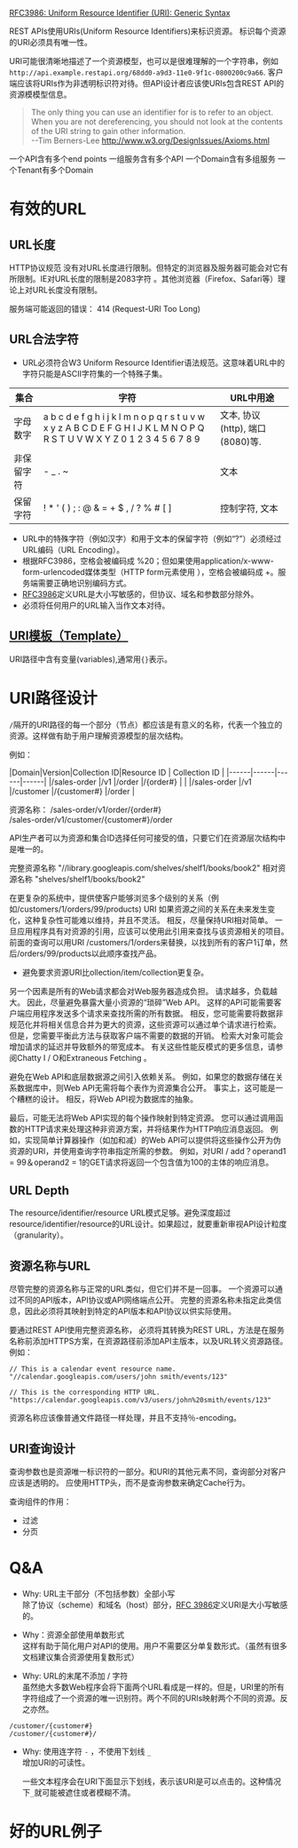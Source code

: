  [RFC3986: Uniform Resource Identifier (URI): Generic Syntax](https://tools.ietf.org/html/rfc3986)  

REST APIs使用URIs(Uniform Resource Identifiers)来标识资源。 标识每个资源的URI必须具有唯一性。

URI可能很清晰地描述了一个资源模型，也可以是很难理解的一个字符串，例如`http://api.example.restapi.org/68dd0-a9d3-11e0-9f1c-0800200c9a66`. 客户端应该将URIs作为非透明标识符对待。但API设计者应该使URIs包含REST API的资源模模型信息。
> The only thing you can use an identifier for is to refer to an object. When you are not dereferencing, you should not look at the contents of the URI string to gain other information.  
--Tim Berners-Lee http://www.w3.org/DesignIssues/Axioms.html


一个API含有多个end points
一组服务含有多个API
一个Domain含有多组服务
一个Tenant有多个Domain


# 有效的URL
## URL长度  
HTTP协议规范 没有对URL长度进行限制。但特定的浏览器及服务器可能会对它有所限制。IE对URL长度的限制是2083字符 。其他浏览器（Firefox、Safari等）理论上对URL长度没有限制。  

服务端可能返回的错误： 414 (Request-URI Too Long)


## URL合法字符  
- URL必须符合W3 Uniform Resource Identifier语法规范。这意味着URL中的字符只能是ASCII字符集的一个特殊子集。

|集合	  |字符	  |URL中用途|
|------|------|------|
|字母数字|	a b c d e f g h i j k l m n o p q r s t u v w x y z A B C D E F G H I J K L M N O P Q R S T U V W X Y Z 0 1 2 3 4 5 6 7 8 9	|文本, 协议 (http), 端口 (8080)等.|
|非保留字符|	- _ . ~|	文本|
|保留字符|! * ' ( ) ; : @ & = + $ , / ? % # [ ]|控制字符, 文本|
- URL中的特殊字符（例如汉字）和用于文本的保留字符（例如“?”）必须经过URL编码（URL Encoding）。
- 根据RFC3986，空格会被编码成 %20；但如果使用application/x-www-form-urlencoded媒体类型（HTTP form元素使用 ），空格会被编码成 +。服务端需要正确地识别编码方式。
- [RFC3986](https://tools.ietf.org/html/rfc3986)定义URL是大小写敏感的，但协议、域名和参数部分除外。
- 必须将任何用户的URL输入当作文本对待。

## [URI模板（Template）](https://tools.ietf.org/html/draft-gregorio-uritemplate-08)
URI路径中含有变量(variables),通常用`{}`表示。


# URI路径设计
`/`隔开的URI路径的每一个部分（节点）都应该是有意义的名称，代表一个独立的资源。这样做有助于用户理解资源模型的层次结构。

例如：

|Domain|Version|Collection ID|Resource ID | Collection ID |
|------|------|------|------|
|/sales-order |/v1  |/order |/{order#} | |
|/sales-order |/v1  |/customer |/{customer#} |/order |

资源名称：
  /sales-order/v1/order/{order#}  
  /sales-order/v1/customer/{customer#}/order

API生产者可以为资源和集合ID选择任何可接受的值，只要它们在资源层次结构中是唯一的。

完整资源名称  "//library.googleapis.com/shelves/shelf1/books/book2"
相对资源名称  "shelves/shelf1/books/book2"

在更复杂的系统中，提供使客户能够浏览多个级别的关系（例如/customers/1/orders/99/products) URI
如果资源之间的关系在未来发生变化，这种复杂性可能难以维持，并且不灵活。 相反，尽量保持URI相对简单。 一旦应用程序具有对资源的引用，应该可以使用此引用来查找与该资源相关的项目。前面的查询可以用URI /customers/1/orders来替换，以找到所有的客户1订单，然后/orders/99/products以此顺序查找产品。
- 避免要求资源URI比ollection/item/collection更复杂。


另一个因素是所有的Web请求都会对Web服务器造成负担。 请求越多，负载越大。 因此，尽量避免暴露大量小资源的“琐碎”Web API。 这样的API可能需要客户端应用程序发送多个请求来查找所需的所有数据。 相反，您可能需要将数据非规范化并将相关信息合并为更大的资源，这些资源可以通过单个请求进行检索。 但是，您需要平衡此方法与获取客户端不需要的数据的开销。 检索大对象可能会增加请求的延迟并导致额外的带宽成本。 有关这些性能反模式的更多信息，请参阅Chatty I / O和Extraneous Fetching 。

避免在Web API和底层数据源之间引入依赖关系。 例如，如果您的数据存储在关系数据库中，则Web API无需将每个表作为资源集合公开。 事实上，这可能是一个糟糕的设计。 相反，将Web API视为数据库的抽象。

最后，可能无法将Web API实现的每个操作映射到特定资源。 您可以通过调用函数的HTTP请求来处理这种非资源方案，并将结果作为HTTP响应消息返回。 例如，实现简单计算器操作（如加和减）的Web API可以提供将这些操作公开为伪资源的URI，并使用查询字符串指定所需的参数。 例如，对URI / add？operand1 = 99＆operand2 = 1的GET请求将返回一个包含值为100的主体的响应消息。


## URL Depth
The resource/identifier/resource URL模式足够。避免深度超过resource/identifier/resource的URL设计。如果超过，就要重新审视API设计粒度（granularity）。


## 资源名称与URL
尽管完整的资源名称与正常的URL类似，但它们并不是一回事。 一个资源可以通过不同的API版本，API协议或API网络端点公开。 完整的资源名称未指定此类信息，因此必须将其映射到特定的API版本和API协议以供实际使用。  

要通过REST API使用完整资源名称， 必须将其转换为REST URL，方法是在服务名称前添加HTTPS方案，在资源路径前添加API主版本，以及URL转义资源路径。 例如：  
```
// This is a calendar event resource name.
"//calendar.googleapis.com/users/john smith/events/123"

// This is the corresponding HTTP URL.
"https://calendar.googleapis.com/v3/users/john%20smith/events/123"
```

资源名称应该像普通文件路径一样处理，并且不支持％-encoding。


##  URI查询设计
查询参数也是资源唯一标识符的一部分。和URI的其他元素不同，查询部分对客户应该是透明的。
应使用HTTP头，而不是查询参数来确定Cache行为。

查询组件的作用：
- 过滤
- 分页



# Q&A
- Why: URL主干部分（不包括参数）全部小写  
除了协议（scheme）和域名（host）部分，[RFC 3986](https://tools.ietf.org/html/rfc3986)定义URI是大小写敏感的。


- Why：资源全部使用单数形式  
这样有助于简化用户对API的使用。用户不需要区分单复数形式。（虽然有很多文档建议集合资源使用复数形式）


- Why: URL的末尾不添加 / 字符   
虽然绝大多数Web程序会将下面两个URL看成是一样的。但是，URI里的所有字符组成了一个资源的唯一识别符。两个不同的URIs映射两个不同的资源。反之亦然。
```
/customer/{customer#}
/customer/{customer#}/
```

- Why: 使用连字符 `-` ，不使用下划线 `_`  
增加URI的可读性。

  一些文本程序会在URI下面显示下划线，表示该URI是可以点击的。这种情况下`_`就可能被遮住或者模糊不清。


# 好的URL例子
